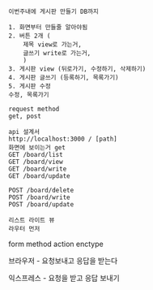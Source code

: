 
    이번주내에 게시판 만들기 DB까지

    1. 화면부터 만들줄 알아야됨
    2. 버튼 2개 (
        제목 view로 가는거, 
        글쓰기 write로 가는거,
        )
    3. 게시판 view (뒤로가기, 수정하기, 삭제하기)
    4. 게시판 글쓰기 (등록하기, 목록가기)
    5. 게시판 수정
    수정, 목록가기

    request method 
    get, post

    api 설계서
    http://localhost:3000 / [path]
    화면에 보이는거 get
    GET /board/list
    GET /board/view
    GET /board/write
    GET /board/update

    POST /board/delete
    POST /board/write
    POST /board/update

    리스트 라이트 뷰
    라우터 먼저


form
method
action
enctype

브라우저 - 요청보내고 응답을 받는다


익스프레스 - 요청을 받고 응답 보내기